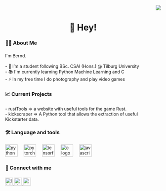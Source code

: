 ###

<div align="right">
  <img src="https://visitor-badge.laobi.icu/badge?page_id=FreezeSpell.FreezeSpell&left_text=Profile%20Views"  />
</div>

###

<h1 align="center">👋 Hey!</h1>

###

<h3 align="left">👩‍💻  About Me</h3>

###

<p align="left">I'm Bernd.<br><br>- 🔭 I’m a student following BSc. CSAI (Hons.) @ Tilburg University<br>- 📚 I'm currently learning Python Machine Learning and C<br>- ⚡ In my free time I do photography and play video games</p>

###

<h3 align="left">📈  Current Projects</h3>

###

<p align="left"> -   rustTools => a website with useful tools for the game Rust. <br> -   kickscraper => A Python tool that allows the extraction of useful Kickstarter data.</p>

###

<h3 align="left">🛠 Language and tools</h3>

###

<div align="left">
  <img src="https://cdn.jsdelivr.net/gh/devicons/devicon/icons/python/python-original.svg" height="40" alt="python logo"  />
  <img width="12" />
  <img src="https://cdn.jsdelivr.net/gh/devicons/devicon/icons/pytorch/pytorch-original.svg" height="40" alt="pytorch logo"  />
  <img width="12" />
  <img src="https://cdn.jsdelivr.net/gh/devicons/devicon/icons/tensorflow/tensorflow-original.svg" height="40" alt="tensorflow logo"  />
  <img width="12" />
  <img src="https://cdn.jsdelivr.net/gh/devicons/devicon/icons/c/c-original.svg" height="40" alt="c logo"  />
  <img width="12" />
  <img src="https://cdn.jsdelivr.net/gh/devicons/devicon/icons/javascript/javascript-original.svg" height="40" alt="javascript logo"  />
</div>

###

<h3 align="left">🔌  Connect with me</h3>

###


<div align="left">
  <a href="https://www.linkedin.com/in/bernd-van-ruremonde-64b4161b3/" target="_blank">
    <img src="https://img.shields.io/static/v1?message=LinkedIn&logo=linkedin&label=&color=0077B5&logoColor=white&labelColor=&style=for-the-badge" height="25" alt="linkedin logo"  />
  </a>
  <a href="https://stackoverflow.com/users/22788538/bernd-van-ruremonde" target="_blank">
    <img src="https://img.shields.io/static/v1?message=Stackoverflow&logo=stackoverflow&label=&color=FE7A16&logoColor=white&labelColor=&style=for-the-badge" height="25" alt="stackoverflow logo"  />
  </a>
  <a href="https://codepen.io/FreezeSpell" target="_blank">
    <img src="https://img.shields.io/static/v1?message=Codepen&logo=codepen&label=&color=000000&logoColor=white&labelColor=&style=for-the-badge" height="25" alt="codepen logo"  />
  </a>
</div>





